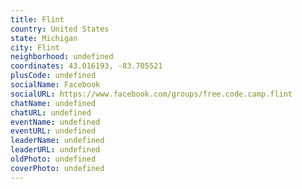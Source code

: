 ```yaml
---
title: Flint
country: United States
state: Michigan
city: Flint
neighborhood: undefined
coordinates: 43.016193, -83.705521
plusCode: undefined
socialName: Facebook
socialURL: https://www.facebook.com/groups/free.code.camp.flint
chatName: undefined
chatURL: undefined
eventName: undefined
eventURL: undefined
leaderName: undefined
leaderURL: undefined
oldPhoto: undefined
coverPhoto: undefined
---
```


